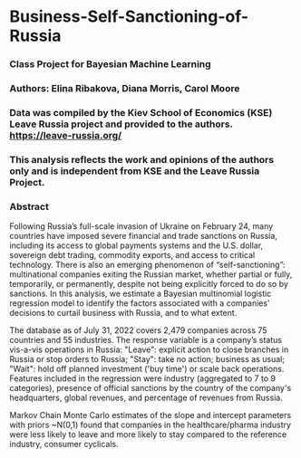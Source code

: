 # Business-Self-Sanctioning-of-Russia
### Class Project for Bayesian Machine Learning
### Authors: Elina Ribakova, Diana Morris, Carol Moore
### Data was compiled by the Kiev School of Economics (KSE) Leave Russia project and provided to the authors.  https://leave-russia.org/
### This analysis reflects the work and opinions of the authors only and is independent from KSE and the Leave Russia Project. 
### Abstract

Following Russia’s full-scale invasion of Ukraine on February 24, many countries have imposed severe financial and trade sanctions on Russia, including its access to global payments systems and the U.S. dollar, sovereign debt trading, commodity exports, and access to critical technology.  There is also an emerging phenomenon of “self-sanctioning”: multinational companies exiting the Russian market, whether partial or fully, temporarily, or permanently, despite not being explicitly forced to do so by sanctions. In this analysis, we estimate a Bayesian multinomial logistic regression model to identify the factors associated with a companies' decisions to curtail business with Russia, and to what extent. 

The database as of July 31, 2022 covers 2,479 companies across 75 countries and 55 industries. The response variable is a company’s status vis-a-vis operations in Russia:  "Leave": explicit action to close branches in Russia or stop orders to Russia; "Stay": take no action; business as usual; "Wait": hold off planned investment ('buy time') or scale back operations.  Features included in the regression were industry (aggregated to 7 to 9 categories), presence of official sanctions by the country of the company's headquarters, global revenues, and percentage of revenues from Russia.

Markov Chain Monte Carlo estimates of the slope and intercept parameters with priors ~N(0,1) found that companies in the healthcare/pharma industry were less likely to leave and more likely to stay compared to the reference industry, consumer cyclicals.  


